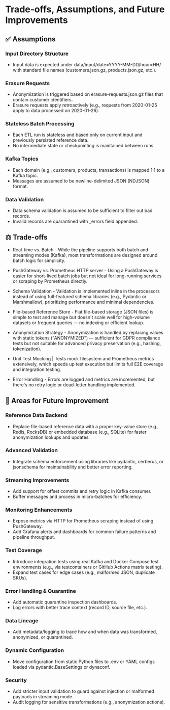 # Trade-offs, Assumptions, and Future Improvements

## ✅ Assumptions

### Input Directory Structure
- Input data is expected under data/input/date=YYYY-MM-DD/hour=HH/ with standard file names (customers.json.gz, products.json.gz, etc.).

### Erasure Requests
- Anonymization is triggered based on erasure-requests.json.gz files that contain customer identifiers.
- Erasure requests apply retroactively (e.g., requests from 2020-01-25 apply to data processed on 2020-01-26).

### Stateless Batch Processing
- Each ETL run is stateless and based only on current input and previously persisted reference data.
- No intermediate state or checkpointing is maintained between runs.

### Kafka Topics
- Each domain (e.g., customers, products, transactions) is mapped 1:1 to a Kafka topic.
- Messages are assumed to be newline-delimited JSON (NDJSON) format.

### Data Validation
- Data schema validation is assumed to be sufficient to filter out bad records.
- Invalid records are quarantined with _errors field appended.

## ⚖️ Trade-offs

- Real-time vs. Batch - While the pipeline supports both batch and streaming modes (Kafka), most transformations are designed    around batch logic for simplicity. 

- PushGateway vs. Prometheus HTTP server - Using a PushGateway is easier for short-lived batch jobs but not ideal for long-running services or scraping by Prometheus directly. 

- Schema Validation -  Validation is implemented inline in the processors instead of using full-featured schema libraries (e.g., Pydantic or Marshmallow), prioritizing performance and minimal dependencies. 

- File-based Reference Store - Flat file-based storage (JSON files) is simple to test and manage but doesn't scale well for high-volume datasets or frequent queries — no indexing or efficient lookup. 

- Anonymization Strategy - Anonymization is handled by replacing values with static tokens ("ANONYMIZED") — sufficient for GDPR compliance tests but not suitable for advanced privacy preservation (e.g., hashing, tokenization). 

- Unit Test Mocking | Tests mock filesystem and Prometheus metrics extensively, which speeds up test execution but limits full E2E coverage and integration testing.
 
- Error Handling - Errors are logged and metrics are incremented, but there's no retry logic or dead-letter handling implemented. 

## 🚀 Areas for Future Improvement

### Reference Data Backend
- Replace file-based reference data with a proper key-value store (e.g., Redis, RocksDB) or embedded database (e.g., SQLite) for faster anonymization lookups and updates.

### Advanced Validation
- Integrate schema enforcement using libraries like pydantic, cerberus, or jsonschema for maintainability and better error reporting.

### Streaming Improvements
- Add support for offset commits and retry logic in Kafka consumer.
- Buffer messages and process in micro-batches for efficiency.

### Monitoring Enhancements
- Expose metrics via HTTP for Prometheus scraping instead of using PushGateway.
- Add Grafana alerts and dashboards for common failure patterns and pipeline throughput.

### Test Coverage
- Introduce integration tests using real Kafka and Docker Compose test environments (e.g., via testcontainers or GitHub Actions matrix testing).
- Expand test cases for edge cases (e.g., malformed JSON, duplicate SKUs).

### Error Handling & Quarantine
- Add automatic quarantine inspection dashboards.
- Log errors with better trace context (record ID, source file, etc.).

### Data Lineage
- Add metadata/logging to trace how and when data was transformed, anonymized, or quarantined.

### Dynamic Configuration
- Move configuration from static Python files to .env or YAML configs loaded via pydantic.BaseSettings or dynaconf.

### Security
- Add stricter input validation to guard against injection or malformed payloads in streaming mode.
- Audit logging for sensitive transformations (e.g., anonymization actions).
